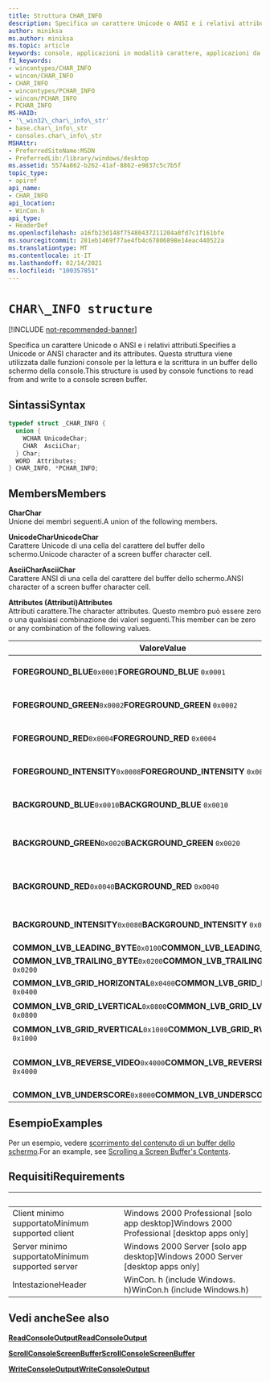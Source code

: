 ```yaml
---
title: Struttura CHAR_INFO
description: Specifica un carattere Unicode o ANSI e i relativi attributi. Questa struttura viene utilizzata dalle funzioni console per la lettura e la scrittura in un buffer dello schermo della console.
author: miniksa
ms.author: miniksa
ms.topic: article
keywords: console, applicazioni in modalità carattere, applicazioni da riga di comando, applicazioni di terminale, api della console
f1_keywords:
- wincontypes/CHAR_INFO
- wincon/CHAR_INFO
- CHAR_INFO
- wincontypes/PCHAR_INFO
- wincon/PCHAR_INFO
- PCHAR_INFO
MS-HAID:
- '\_win32\_char\_info\_str'
- base.char\_info\_str
- consoles.char\_info\_str
MSHAttr:
- PreferredSiteName:MSDN
- PreferredLib:/library/windows/desktop
ms.assetid: 5574a862-b262-41af-8862-e9837c5c7b5f
topic_type:
- apiref
api_name:
- CHAR_INFO
api_location:
- WinCon.h
api_type:
- HeaderDef
ms.openlocfilehash: a16fb23d148f75480437211204a0fd7c1f161bfe
ms.sourcegitcommit: 281eb1469f77ae4fb4c67806898e14eac440522a
ms.translationtype: MT
ms.contentlocale: it-IT
ms.lasthandoff: 02/14/2021
ms.locfileid: "100357851"
---
```

# `CHAR\_INFO structure`

[!INCLUDE [not-recommended-banner](./includes/not-recommended-banner.md)]

<span data-ttu-id="a7c9e-105">Specifica un carattere Unicode o ANSI e i relativi attributi.</span><span class="sxs-lookup"><span data-stu-id="a7c9e-105">Specifies a Unicode or ANSI character and its attributes.</span></span> <span data-ttu-id="a7c9e-106">Questa struttura viene utilizzata dalle funzioni console per la lettura e la scrittura in un buffer dello schermo della console.</span><span class="sxs-lookup"><span data-stu-id="a7c9e-106">This structure is used by console functions to read from and write to a console screen buffer.</span></span>

## <a name="syntax"></a><span data-ttu-id="a7c9e-107">Sintassi</span><span class="sxs-lookup"><span data-stu-id="a7c9e-107">Syntax</span></span>

```C
typedef struct _CHAR_INFO {
  union {
    WCHAR UnicodeChar;
    CHAR  AsciiChar;
  } Char;
  WORD  Attributes;
} CHAR_INFO, *PCHAR_INFO;
```

## <a name="members"></a><span data-ttu-id="a7c9e-108">Members</span><span class="sxs-lookup"><span data-stu-id="a7c9e-108">Members</span></span>

<span data-ttu-id="a7c9e-109">**Char**</span><span class="sxs-lookup"><span data-stu-id="a7c9e-109">**Char**</span></span>  
<span data-ttu-id="a7c9e-110">Unione dei membri seguenti.</span><span class="sxs-lookup"><span data-stu-id="a7c9e-110">A union of the following members.</span></span>

<span data-ttu-id="a7c9e-111">**UnicodeChar**</span><span class="sxs-lookup"><span data-stu-id="a7c9e-111">**UnicodeChar**</span></span>  
<span data-ttu-id="a7c9e-112">Carattere Unicode di una cella del carattere del buffer dello schermo.</span><span class="sxs-lookup"><span data-stu-id="a7c9e-112">Unicode character of a screen buffer character cell.</span></span>

<span data-ttu-id="a7c9e-113">**AsciiChar**</span><span class="sxs-lookup"><span data-stu-id="a7c9e-113">**AsciiChar**</span></span>  
<span data-ttu-id="a7c9e-114">Carattere ANSI di una cella del carattere del buffer dello schermo.</span><span class="sxs-lookup"><span data-stu-id="a7c9e-114">ANSI character of a screen buffer character cell.</span></span>

<span data-ttu-id="a7c9e-115">**Attributes (Attributi)**</span><span class="sxs-lookup"><span data-stu-id="a7c9e-115">**Attributes**</span></span>  
<span data-ttu-id="a7c9e-116">Attributi carattere.</span><span class="sxs-lookup"><span data-stu-id="a7c9e-116">The character attributes.</span></span> <span data-ttu-id="a7c9e-117">Questo membro può essere zero o una qualsiasi combinazione dei valori seguenti.</span><span class="sxs-lookup"><span data-stu-id="a7c9e-117">This member can be zero or any combination of the following values.</span></span>

| <span data-ttu-id="a7c9e-118">Valore</span><span class="sxs-lookup"><span data-stu-id="a7c9e-118">Value</span></span> | <span data-ttu-id="a7c9e-119">Significato</span><span class="sxs-lookup"><span data-stu-id="a7c9e-119">Meaning</span></span> |
|-|-|
| <span data-ttu-id="a7c9e-120">**FOREGROUND_BLUE**`0x0001`</span><span class="sxs-lookup"><span data-stu-id="a7c9e-120">**FOREGROUND_BLUE** `0x0001`</span></span> | <span data-ttu-id="a7c9e-121">Il colore del testo contiene il blu.</span><span class="sxs-lookup"><span data-stu-id="a7c9e-121">Text color contains blue.</span></span> |
| <span data-ttu-id="a7c9e-122">**FOREGROUND_GREEN**`0x0002`</span><span class="sxs-lookup"><span data-stu-id="a7c9e-122">**FOREGROUND_GREEN** `0x0002`</span></span> | <span data-ttu-id="a7c9e-123">Il colore del testo contiene il verde.</span><span class="sxs-lookup"><span data-stu-id="a7c9e-123">Text color contains green.</span></span> |
| <span data-ttu-id="a7c9e-124">**FOREGROUND_RED**`0x0004`</span><span class="sxs-lookup"><span data-stu-id="a7c9e-124">**FOREGROUND_RED** `0x0004`</span></span> | <span data-ttu-id="a7c9e-125">Il colore del testo contiene il rosso.</span><span class="sxs-lookup"><span data-stu-id="a7c9e-125">Text color contains red.</span></span> |
| <span data-ttu-id="a7c9e-126">**FOREGROUND_INTENSITY**`0x0008`</span><span class="sxs-lookup"><span data-stu-id="a7c9e-126">**FOREGROUND_INTENSITY** `0x0008`</span></span> | <span data-ttu-id="a7c9e-127">Il colore del testo è accentuato.</span><span class="sxs-lookup"><span data-stu-id="a7c9e-127">Text color is intensified.</span></span> |
| <span data-ttu-id="a7c9e-128">**BACKGROUND_BLUE**`0x0010`</span><span class="sxs-lookup"><span data-stu-id="a7c9e-128">**BACKGROUND_BLUE** `0x0010`</span></span> | <span data-ttu-id="a7c9e-129">Il colore di sfondo contiene il blu.</span><span class="sxs-lookup"><span data-stu-id="a7c9e-129">Background color contains blue.</span></span> |
| <span data-ttu-id="a7c9e-130">**BACKGROUND_GREEN**`0x0020`</span><span class="sxs-lookup"><span data-stu-id="a7c9e-130">**BACKGROUND_GREEN** `0x0020`</span></span> | <span data-ttu-id="a7c9e-131">Il colore di sfondo contiene il verde.</span><span class="sxs-lookup"><span data-stu-id="a7c9e-131">Background color contains green.</span></span> |
| <span data-ttu-id="a7c9e-132">**BACKGROUND_RED**`0x0040`</span><span class="sxs-lookup"><span data-stu-id="a7c9e-132">**BACKGROUND_RED** `0x0040`</span></span> | <span data-ttu-id="a7c9e-133">Il colore di sfondo contiene il rosso.</span><span class="sxs-lookup"><span data-stu-id="a7c9e-133">Background color contains red.</span></span> |
| <span data-ttu-id="a7c9e-134">**BACKGROUND_INTENSITY**`0x0080`</span><span class="sxs-lookup"><span data-stu-id="a7c9e-134">**BACKGROUND_INTENSITY** `0x0080`</span></span> | <span data-ttu-id="a7c9e-135">Il colore di sfondo è accentuato.</span><span class="sxs-lookup"><span data-stu-id="a7c9e-135">Background color is intensified.</span></span> |
| <span data-ttu-id="a7c9e-136">**COMMON_LVB_LEADING_BYTE**`0x0100`</span><span class="sxs-lookup"><span data-stu-id="a7c9e-136">**COMMON_LVB_LEADING_BYTE** `0x0100`</span></span> | <span data-ttu-id="a7c9e-137">Byte iniziale.</span><span class="sxs-lookup"><span data-stu-id="a7c9e-137">Leading byte.</span></span> |
| <span data-ttu-id="a7c9e-138">**COMMON_LVB_TRAILING_BYTE**`0x0200`</span><span class="sxs-lookup"><span data-stu-id="a7c9e-138">**COMMON_LVB_TRAILING_BYTE** `0x0200`</span></span> | <span data-ttu-id="a7c9e-139">Byte finale.</span><span class="sxs-lookup"><span data-stu-id="a7c9e-139">Trailing byte.</span></span> |
| <span data-ttu-id="a7c9e-140">**COMMON_LVB_GRID_HORIZONTAL**`0x0400`</span><span class="sxs-lookup"><span data-stu-id="a7c9e-140">**COMMON_LVB_GRID_HORIZONTAL** `0x0400`</span></span> | <span data-ttu-id="a7c9e-141">Orizzontale superiore.</span><span class="sxs-lookup"><span data-stu-id="a7c9e-141">Top horizontal.</span></span> |
| <span data-ttu-id="a7c9e-142">**COMMON_LVB_GRID_LVERTICAL**`0x0800`</span><span class="sxs-lookup"><span data-stu-id="a7c9e-142">**COMMON_LVB_GRID_LVERTICAL** `0x0800`</span></span> | <span data-ttu-id="a7c9e-143">Verticale sinistro.</span><span class="sxs-lookup"><span data-stu-id="a7c9e-143">Left vertical.</span></span> |
| <span data-ttu-id="a7c9e-144">**COMMON_LVB_GRID_RVERTICAL**`0x1000`</span><span class="sxs-lookup"><span data-stu-id="a7c9e-144">**COMMON_LVB_GRID_RVERTICAL** `0x1000`</span></span> | <span data-ttu-id="a7c9e-145">Verticale destro.</span><span class="sxs-lookup"><span data-stu-id="a7c9e-145">Right vertical.</span></span> |
| <span data-ttu-id="a7c9e-146">**COMMON_LVB_REVERSE_VIDEO**`0x4000`</span><span class="sxs-lookup"><span data-stu-id="a7c9e-146">**COMMON_LVB_REVERSE_VIDEO** `0x4000`</span></span> | <span data-ttu-id="a7c9e-147">Inverso in primo piano e in background.</span><span class="sxs-lookup"><span data-stu-id="a7c9e-147">Reverse foreground and background attribute.</span></span> |
| <span data-ttu-id="a7c9e-148">**COMMON_LVB_UNDERSCORE**`0x8000`</span><span class="sxs-lookup"><span data-stu-id="a7c9e-148">**COMMON_LVB_UNDERSCORE** `0x8000`</span></span> | <span data-ttu-id="a7c9e-149">Sottolineatura.</span><span class="sxs-lookup"><span data-stu-id="a7c9e-149">Underscore.</span></span> |

## <a name="examples"></a><span data-ttu-id="a7c9e-150">Esempio</span><span class="sxs-lookup"><span data-stu-id="a7c9e-150">Examples</span></span>

<span data-ttu-id="a7c9e-151">Per un esempio, vedere [scorrimento del contenuto di un buffer dello schermo](scrolling-a-screen-buffer-s-contents.md).</span><span class="sxs-lookup"><span data-stu-id="a7c9e-151">For an example, see [Scrolling a Screen Buffer's Contents](scrolling-a-screen-buffer-s-contents.md).</span></span>

## <a name="requirements"></a><span data-ttu-id="a7c9e-152">Requisiti</span><span class="sxs-lookup"><span data-stu-id="a7c9e-152">Requirements</span></span>

| &nbsp; | &nbsp; |
|-|-|
| <span data-ttu-id="a7c9e-153">Client minimo supportato</span><span class="sxs-lookup"><span data-stu-id="a7c9e-153">Minimum supported client</span></span> | <span data-ttu-id="a7c9e-154">Windows 2000 Professional \[solo app desktop\]</span><span class="sxs-lookup"><span data-stu-id="a7c9e-154">Windows 2000 Professional \[desktop apps only\]</span></span> |
| <span data-ttu-id="a7c9e-155">Server minimo supportato</span><span class="sxs-lookup"><span data-stu-id="a7c9e-155">Minimum supported server</span></span> | <span data-ttu-id="a7c9e-156">Windows 2000 Server \[solo app desktop\]</span><span class="sxs-lookup"><span data-stu-id="a7c9e-156">Windows 2000 Server \[desktop apps only\]</span></span> |
| <span data-ttu-id="a7c9e-157">Intestazione</span><span class="sxs-lookup"><span data-stu-id="a7c9e-157">Header</span></span> | <span data-ttu-id="a7c9e-158">WinCon. h (include Windows. h)</span><span class="sxs-lookup"><span data-stu-id="a7c9e-158">WinCon.h (include Windows.h)</span></span> |

## <a name="see-also"></a><span data-ttu-id="a7c9e-159">Vedi anche</span><span class="sxs-lookup"><span data-stu-id="a7c9e-159">See also</span></span>

[<span data-ttu-id="a7c9e-160">**ReadConsoleOutput**</span><span class="sxs-lookup"><span data-stu-id="a7c9e-160">**ReadConsoleOutput**</span></span>](readconsoleoutput.md)

[<span data-ttu-id="a7c9e-161">**ScrollConsoleScreenBuffer**</span><span class="sxs-lookup"><span data-stu-id="a7c9e-161">**ScrollConsoleScreenBuffer**</span></span>](scrollconsolescreenbuffer.md)

[<span data-ttu-id="a7c9e-162">**WriteConsoleOutput**</span><span class="sxs-lookup"><span data-stu-id="a7c9e-162">**WriteConsoleOutput**</span></span>](writeconsoleoutput.md)
